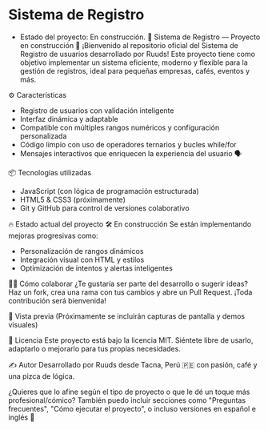 # Sistema de Registro

- Estado del proyecto: En construcción.
🧠 Sistema de Registro — Proyecto en construcción 🚧
¡Bienvenido al repositorio oficial del Sistema de Registro de usuarios desarrollado por Ruuds!
Este proyecto tiene como objetivo implementar un sistema eficiente, moderno y flexible para la gestión de registros, ideal para pequeñas empresas, cafés, eventos y más.

⚙️ Características
- Registro de usuarios con validación inteligente
- Interfaz dinámica y adaptable
- Compatible con múltiples rangos numéricos y configuración personalizada
- Código limpio con uso de operadores ternarios y bucles while/for
- Mensajes interactivos que enriquecen la experiencia del usuario 🗣️

📦 Tecnologías utilizadas
- JavaScript (con lógica de programación estructurada)
- HTML5 & CSS3 (próximamente)
- Git y GitHub para control de versiones colaborativo

🔥 Estado actual del proyecto
🛠️ En construcción
Se están implementando mejoras progresivas como:

- Personalización de rangos dinámicos
- Integración visual con HTML y estilos
- Optimización de intentos y alertas inteligentes

👨‍💻 Cómo colaborar
¿Te gustaría ser parte del desarrollo o sugerir ideas?
Haz un fork, crea una rama con tus cambios y abre un Pull Request. ¡Toda contribución será bienvenida!

📸 Vista previa
(Próximamente se incluirán capturas de pantalla y demos visuales)


📄 Licencia
Este proyecto está bajo la licencia MIT.
Siéntete libre de usarlo, adaptarlo o mejorarlo para tus propias necesidades.

✍️ Autor
Desarrollado por Ruuds desde Tacna, Perú 🇵🇪 con pasión, café y una pizca de lógica.

¿Quieres que lo afine según el tipo de proyecto o que le dé un toque más profesional/cómico? También puedo incluir secciones como "Preguntas frecuentes", "Cómo ejecutar el proyecto", o incluso versiones en español e inglés 🧩

